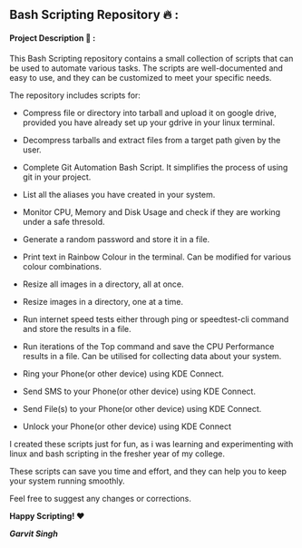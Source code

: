 ## Bash Scripting Repository 🔥 :

#### Project Description 📓 : 

This Bash Scripting repository contains a small collection of scripts that can be used to automate various tasks. The scripts are well-documented and easy to use, and they can be customized to meet your specific needs.

The repository includes scripts for:

* Compress file or directory into tarball and upload it on google drive, provided you have already set up your gdrive in your linux terminal. 

* Decompress tarballs and extract files from a target path given by the user.

* Complete Git Automation Bash Script. It simplifies the process of using git in your project.

* List all the aliases you have created in your system.

* Monitor CPU, Memory and Disk Usage and check if they are working under a safe thresold. 

* Generate a random password and store it in a file.

* Print text in Rainbow Colour in the terminal. Can be modified for various colour combinations.

* Resize all images in a directory, all at once.

* Resize images in a directory, one at a time.

* Run internet speed tests either through ping or speedtest-cli command and store the results in a file.

* Run iterations of the Top command and save the CPU Performance results in a file. Can be utilised for collecting data about your system.

* Ring your Phone(or other device) using KDE Connect.

* Send SMS to your Phone(or other device) using KDE Connect.

* Send File(s) to your Phone(or other device) using KDE Connect.

* Unlock your Phone(or other device) using KDE Connect

I created these scripts just for fun, as i was learning and experimenting with linux and bash scripting in the fresher year of my college.

These scripts can save you time and effort, and they can help you to keep your system running smoothly.

Feel free to suggest any changes or corrections.

**Happy Scripting! ♥️**

**_Garvit Singh_**
